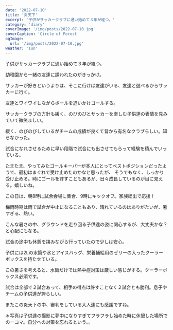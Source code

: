 ```yaml
---
date: '2022-07-10'
title: '炎天下'
excerpt: '子供がサッカークラブに通い始めて３年が経つ。'
category: 'diary'
coverImage: '/img/posts/2022-07-10.jpg'
coverCaption: 'Circle of Forest'
ogImage:
  url: '/img/posts/2022-07-10.jpg'
weather: 'sun'
---
```


子供がサッカークラブに通い始めて３年が経つ。

幼稚園から一緒の友達に誘われたのがきっかけ。

サッカーが好きというよりは、そこに行けば友達がいる、友達と遊べるからサッカーに行く。

友達とワイワイしながらボールを追いかけゴールする。

サッカークラブの方針も緩く、のびのびとサッカーを楽しむ子供達の表情を見みていて微笑ましい。

緩く、のびのびしているがチームの成績が良くて昔から有名なクラブらしい。知らなかった。

試合になれさせるために早い段階で試合にも出させてもらって経験を積んでいっている。

たまたま、やってみたゴールキーパーが本人にとってベストポジションだったようで、最初はまぐれで受け止めたのかなと思ったが、
そうでもなく、しっかり受け止める。時にゴールを許すこともあるが、日々成長しているのが目に見える。嬉しいね。

この日は、朝8時に試合会場に集合、9時にキックオフ。家族総出で応援！

梅雨時期は雨で試合が中止になることもあり、晴れているのはありがたいが、暑すぎる、熱い。

こんな暑さの中、グラウンドを走り回る子供達の姿に関心するが、大丈夫かな？と心配にもなる。

試合の途中も休憩を挟みながら行っていたので少しは安心。

子供には2Lの水筒や氷とアイスバッグ、栄養補給用のゼリーの入ったクーラーボックスを持たせている。

この暑さを考えると、水筒だけでは熱中症対策は厳しい感じがする。クーラーボックス必須です。

試合は全部で２試合あって、相手の得点は許すことなく２試合とも勝利。息子やチームの子供達が誇らしい。

またこの炎天下の中、審判をしている大人達にも感謝ですね。

＊写真は子供達の撮影に夢中になりすぎてフラフラし始めた時に休憩した場所での一コマ。自分への対策を忘れるという。。
